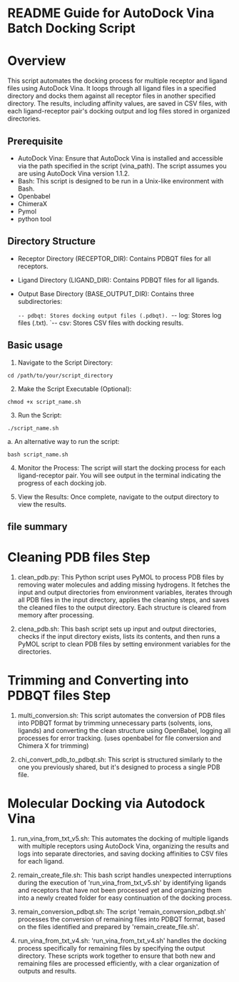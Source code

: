 # README Guide for AutoDock Vina Batch Docking Script

# Overview 
This script automates the docking process for multiple receptor and ligand files using AutoDock Vina. It loops through all ligand files in a specified directory and docks them against all receptor files in another specified directory. The results, including affinity values, are saved in CSV files, with each ligand-receptor pair's docking output and log files stored in organized directories.
## Prerequisite  

- AutoDock Vina: Ensure that AutoDock Vina is installed and accessible via the path specified in the script (vina_path). The script assumes you are using AutoDock Vina version 1.1.2.
- Bash: This script is designed to be run in a Unix-like environment with Bash.
- Openbabel
- ChimeraX
- Pymol
- python tool
  
## Directory Structure   

- Receptor Directory (RECEPTOR_DIR): Contains PDBQT files for all receptors.
- Ligand Directory (LIGAND_DIR): Contains PDBQT files for all ligands.
- Output Base Directory (BASE_OUTPUT_DIR): Contains three subdirectories:
  
    `-- pdbqt: Stores docking output files (.pdbqt).
    `-- log: Stores log files (.txt).
    `-- csv: Stores CSV files with docking results.

## Basic usage

1. Navigate to the Script Directory:
```
cd /path/to/your/script_directory
```

2. Make the Script Executable (Optional): 
```
chmod +x script_name.sh
```

3. Run the Script:
```
./script_name.sh
```
  a. An alternative way to run the script: 
```
bash script_name.sh
```

4. Monitor the Process:
 The script will start the docking process for each ligand-receptor pair. You will see output in the terminal indicating the progress of each docking job.

6. View the Results:
Once complete, navigate to the output directory to view the results. 

## file summary

# Cleaning PDB files Step
1. clean_pdb.py:
This Python script uses PyMOL to process PDB files by removing water molecules and adding missing hydrogens. It fetches the input and output directories from environment variables, iterates through all PDB files in the input directory, applies the cleaning steps, and saves the cleaned files to the output directory. Each structure is cleared from memory after processing.

2. clena_pdb.sh:
This bash script sets up input and output directories, checks if the input directory exists, lists its contents, and then runs a PyMOL script to clean PDB files by setting environment variables for the directories.

# Trimming and Converting into PDBQT files Step 
1. multi_conversion.sh:
This script automates the conversion of PDB files into PDBQT format by trimming unnecessary parts (solvents, ions, ligands) and converting the clean structure using OpenBabel, logging all processes for error tracking. (uses openbabel for file conversion and Chimera X for trimming)

2. chi_convert_pdb_to_pdbqt.sh:
This script is structured similarly to the one you previously shared, but it's designed to process a single PDB file. 
  
# Molecular Docking via Autodock Vina
1. run_vina_from_txt_v5.sh: 
This automates the docking of multiple ligands with multiple receptors using AutoDock Vina, organizing the results and logs into separate directories, and saving docking affinities to CSV files for each ligand.

2. remain_create_file.sh:
This bash script handles unexpected interruptions during the execution of 'run_vina_from_txt_v5.sh' by identifying ligands and receptors that have not been processed yet and organizing them into a newly created folder for easy continuation of the docking process.

3. remain_conversion_pdbqt.sh:
The script 'remain_conversion_pdbqt.sh' processes the conversion of remaining files into PDBQT format, based on the files identified and prepared by 'remain_create_file.sh'.

4. run_vina_from_txt_v4.sh: 
'run_vina_from_txt_v4.sh' handles the docking process specifically for remaining files by specifying the output directory. These scripts work together to ensure that both new and remaining files are processed efficiently, with a clear organization of outputs and results.

   



